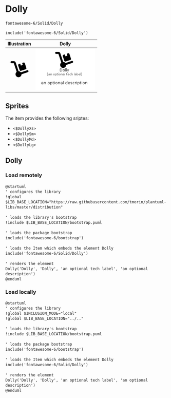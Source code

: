 # Dolly


```text
fontawesome-6/Solid/Dolly
```

```text
include('fontawesome-6/Solid/Dolly')
```



| Illustration | Dolly |
| :---: | :---: |
| ![illustration for Illustration](../../fontawesome-6/Solid/Dolly.png) | ![illustration for Dolly](../../fontawesome-6/Solid/Dolly.Local.png) |



## Sprites
The item provides the following sriptes:

- `<$DollyXs>`
- `<$DollySm>`
- `<$DollyMd>`
- `<$DollyLg>`





## Dolly

### Load remotely
```plantuml
@startuml
' configures the library
!global $LIB_BASE_LOCATION="https://raw.githubusercontent.com/tmorin/plantuml-libs/master/distribution"

' loads the library's bootstrap
!include $LIB_BASE_LOCATION/bootstrap.puml

' loads the package bootstrap
include('fontawesome-6/bootstrap')

' loads the Item which embeds the element Dolly
include('fontawesome-6/Solid/Dolly')

' renders the element
Dolly('Dolly', 'Dolly', 'an optional tech label', 'an optional description')
@enduml
```

### Load locally
```plantuml
@startuml
' configures the library
!global $INCLUSION_MODE="local"
!global $LIB_BASE_LOCATION="../.."

' loads the library's bootstrap
!include $LIB_BASE_LOCATION/bootstrap.puml

' loads the package bootstrap
include('fontawesome-6/bootstrap')

' loads the Item which embeds the element Dolly
include('fontawesome-6/Solid/Dolly')

' renders the element
Dolly('Dolly', 'Dolly', 'an optional tech label', 'an optional description')
@enduml
```

